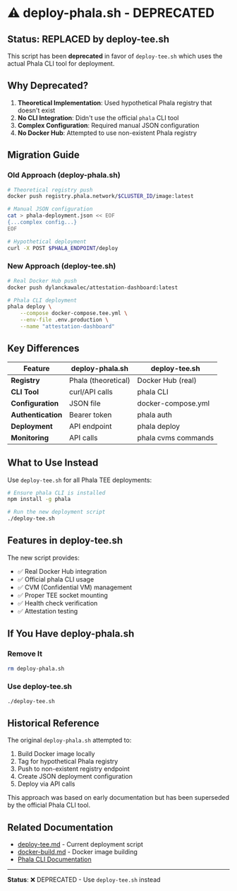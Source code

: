 # ⚠️ deploy-phala.sh - DEPRECATED

## Status: REPLACED by deploy-tee.sh

This script has been **deprecated** in favor of `deploy-tee.sh` which uses the actual Phala CLI tool for deployment.

## Why Deprecated?

1. **Theoretical Implementation**: Used hypothetical Phala registry that doesn't exist
2. **No CLI Integration**: Didn't use the official `phala` CLI tool  
3. **Complex Configuration**: Required manual JSON configuration
4. **No Docker Hub**: Attempted to use non-existent Phala registry

## Migration Guide

### Old Approach (deploy-phala.sh)
```bash
# Theoretical registry push
docker push registry.phala.network/$CLUSTER_ID/image:latest

# Manual JSON configuration
cat > phala-deployment.json << EOF
{...complex config...}
EOF

# Hypothetical deployment
curl -X POST $PHALA_ENDPOINT/deploy
```

### New Approach (deploy-tee.sh)
```bash
# Real Docker Hub push
docker push dylanckawalec/attestation-dashboard:latest

# Phala CLI deployment
phala deploy \
    --compose docker-compose.tee.yml \
    --env-file .env.production \
    --name "attestation-dashboard"
```

## Key Differences

| Feature | deploy-phala.sh | deploy-tee.sh |
|---------|-----------------|---------------|
| **Registry** | Phala (theoretical) | Docker Hub (real) |
| **CLI Tool** | curl/API calls | phala CLI |
| **Configuration** | JSON file | docker-compose.yml |
| **Authentication** | Bearer token | phala auth |
| **Deployment** | API endpoint | phala deploy |
| **Monitoring** | API calls | phala cvms commands |

## What to Use Instead

Use `deploy-tee.sh` for all Phala TEE deployments:

```bash
# Ensure phala CLI is installed
npm install -g phala

# Run the new deployment script
./deploy-tee.sh
```

## Features in deploy-tee.sh

The new script provides:
- ✅ Real Docker Hub integration
- ✅ Official phala CLI usage
- ✅ CVM (Confidential VM) management
- ✅ Proper TEE socket mounting
- ✅ Health check verification
- ✅ Attestation testing

## If You Have deploy-phala.sh

### Remove It
```bash
rm deploy-phala.sh
```

### Use deploy-tee.sh
```bash
./deploy-tee.sh
```

## Historical Reference

The original `deploy-phala.sh` attempted to:
1. Build Docker image locally
2. Tag for hypothetical Phala registry
3. Push to non-existent registry endpoint
4. Create JSON deployment configuration
5. Deploy via API calls

This approach was based on early documentation but has been superseded by the official Phala CLI tool.

## Related Documentation

- [deploy-tee.md](deploy-tee.md) - Current deployment script
- [docker-build.md](docker-build.md) - Docker image building
- [Phala CLI Documentation](https://docs.phala.network/cli)

---

**Status**: ❌ DEPRECATED - Use `deploy-tee.sh` instead
